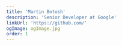 ```yaml
---
title: 'Martin Botosh'
description: 'Senior Developer at Google'
linkUrl: 'https://github.com/'
ogImage: ogImage.jpg
order: 1
---
```

